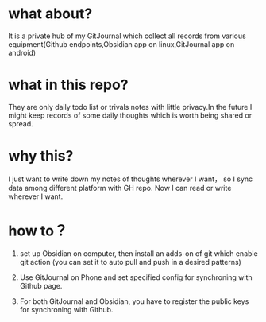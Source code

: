 # what about?

It is a private hub of my GitJournal which collect all records from various equipment(Github endpoints,Obsidian app on linux,GitJournal app on android)

# what in this repo?

They are only daily todo list or trivals notes with little privacy.In the future I might keep records of some daily thoughts which is worth being shared or spread. 

# why this? 

I just want to write down my notes of thoughts  wherever I want， so I sync data among different platform with GH repo. Now I can read or write wherever I want.

# how to？

1. set up Obsidian on computer, then install an adds-on of git which enable git action (you can set it to auto pull and push in a desired patterns) 

2. Use GitJournal on Phone and set specified config for synchroning with Github page.

3. For both GitJournal and Obsidian, you have to register the public keys for synchroning with Github.
